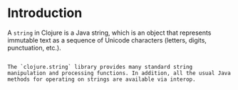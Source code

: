 # Introduction

A `string` in Clojure is a Java string, which is an object that represents immutable text as a sequence of Unicode characters (letters, digits, punctuation, etc.).
```

The `clojure.string` library provides many standard string manipulation and processing functions. In addition, all the usual Java methods for operating on strings are available via interop.
